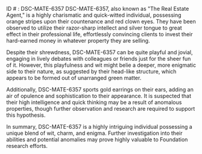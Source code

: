 ID # : DSC-MATE-6357
DSC-MATE-6357, also known as "The Real Estate Agent," is a highly charismatic and quick-witted individual, possessing orange stripes upon their countenance and red clown eyes. They have been observed to utilize their razor-sharp intellect and silver tongue to great effect in their professional life, effortlessly convincing clients to invest their hard-earned money in whatever property they are selling. 

Despite their shrewdness, DSC-MATE-6357 can be quite playful and jovial, engaging in lively debates with colleagues or friends just for the sheer fun of it. However, this playfulness and wit might belie a deeper, more enigmatic side to their nature, as suggested by their head-like structure, which appears to be formed out of unarranged green matter. 

Additionally, DSC-MATE-6357 sports gold earrings on their ears, adding an air of opulence and sophistication to their appearance. It is suspected that their high intelligence and quick thinking may be a result of anomalous properties, though further observation and research are required to support this hypothesis. 

In summary, DSC-MATE-6357 is a highly intriguing individual possessing a unique blend of wit, charm, and enigma. Further investigation into their abilities and potential anomalies may prove highly valuable to Foundation research efforts.